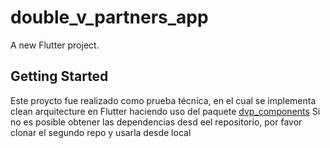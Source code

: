 # double_v_partners_app

A new Flutter project.

## Getting Started
Este proycto fue realizado como prueba técnica, en el cual se implementa clean arquitecture en Flutter haciendo uso del paquete [dvp_components](https://github.com/CJGalvis/dvd_components)
Si no es posible obtener las dependencias desd eel repositorio, por favor clonar el segundo repo y usarla desde local

